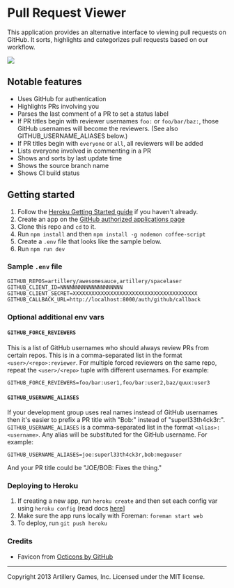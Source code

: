 # Pull Request Viewer

This application provides an alternative interface to viewing pull requests on GitHub. It sorts, highlights and categorizes pull requests based on our workflow.

<img src="http://i.imgur.com/1XaEA.png"/>

## Notable features

* Uses GitHub for authentication
* Highlights PRs involving you
* Parses the last comment of a PR to set a status label
* If PR titles begin with reviewer usernames `foo:` or `foo/bar/baz:`, those GitHub usernames will become the reviewers. (See also GITHUB_USERNAME_ALIASES below.)
* If PR titles begin with `everyone` or `all`, all reviewers will be added
* Lists everyone involved in commenting in a PR
* Shows and sorts by last update time
* Shows the source branch name
* Shows CI build status

## Getting started

1. Follow the [Heroku Getting Started guide](https://devcenter.heroku.com/articles/quickstart) if you haven't already.
1. Create an app on the [GitHub authorized applications page](https://github.com/settings/applications)
1. Clone this repo and `cd` to it.
1. Run `npm install` and then `npm install -g nodemon coffee-script`
1. Create a `.env` file that looks like the sample below.
1. Run `npm run dev`

### Sample `.env` file

    GITHUB_REPOS=artillery/awesomesauce,artillery/spacelaser
    GITHUB_CLIENT_ID=NNNNNNNNNNNNNNNNNNNN
    GITHUB_CLIENT_SECRET=XXXXXXXXXXXXXXXXXXXXXXXXXXXXXXXXXXXXXXXX
    GITHUB_CALLBACK_URL=http://localhost:8000/auth/github/callback

### Optional additional env vars

#### `GITHUB_FORCE_REVIEWERS`

This is a list of GitHub usernames who should always review PRs from certain repos. This is in a comma-separated list in the format `<user>/<repo>:reviewer`. For multiple forced reviewers on the same repo, repeat the `<user>/<repo>` tuple with different usernames. For example:

    GITHUB_FORCE_REVIEWERS=foo/bar:user1,foo/bar:user2,baz/quux:user3

#### `GITHUB_USERNAME_ALIASES`

If your development group uses real names instead of GitHub usernames then it's easier to prefix a PR title with "Bob:" instead of "superl33th4ck3r:". `GITHUB_USERNAME_ALIASES` is a comma-separated list in the format `<alias>:<username>`. Any alias will be substituted for the GitHub username. For example:

    GITHUB_USERNAME_ALIASES=joe:superl33th4ck3r,bob:megauser

And your PR title could be "JOE/BOB: Fixes the thing."

### Deploying to Heroku

1. If creating a new app, run `heroku create` and then set each config var using `heroku config` (read docs [here](https://devcenter.heroku.com/articles/config-vars)]
1. Make sure the app runs locally with Foreman: `foreman start web`
1. To deploy, run `git push heroku`

### Credits

* Favicon from [Octicons by GitHub](https://www.iconfinder.com/icons/298789/git_pull_request_icon#size=128)

--------------------------------------------------------------------
Copyright 2013 Artillery Games, Inc. Licensed under the MIT license.
